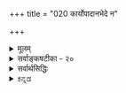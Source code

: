 +++
title = "020 कार्योपादानभेदे न"

+++
<details><summary>मूलम्</summary>

कार्योपादानभेदे न कथमधिकतो(ता) गौरवादेस्स्वकार्यं नान्यत्वं नामसंख्याव्यवहृतिधिषणाकारकालादिभेदैः ।  
द्रव्याभेदेऽप्यवस्थान्तरत इह तु ते पत्रताटङ्कवत्स्युः नो चेदंशांशिनोस्स्यात्प्रतिहतिरुभयोः स्पर्शवत्त्वाविशेषात् ॥ २० ॥
</details>

<details><summary>सर्वाङ्कषटीका - २०</summary>

वैशेषिक-संमतम् अवयवातिरिक्तावयवि-वादम् अपि निराकरोति  
परिणाम-वाद-दार्ढ्य-कार्योपादानेत्यादिना ।  
**कार्योपादानभेदे** = **कार्यस्य** = पटादेः **उपादानस्य** = समवायिकारणस्य तन्त्वादेश्च **भेदे** = परस्परं भेदे सति, अवयविनः अवयवातिरिक्तत्वे इत्यर्थः ।  
**गौरवादेः** = गुरुत्वादीनां **आधिक्यम्** = कार्ये द्विगुणत्वं कथं न?  
गुरुत्वस्यातीन्द्रियत्वेऽपि  
अनुमानात् तज्-ज्ञानं भवेदेव ।  
तत् कुतो न?  

> ननु गुरुत्वं द्विगुणं स्यात्, अतीन्द्रियत्वान् न तद्-उपलब्धिर् 

इति चेत्, तत्राह –  
**स्वकार्यम्** = गुरुत्वाधिक्य-ज्ञानम्, पतनाद्य्-अतिशयो वा कथं न?  
वैशेषिकास्तु अवयवावयविनोरत्यन्तभेदवादिनः । एवं सति अवयविनि विद्यमाने, अवयवानामपि तत्र सत्त्वात्, अवयवेषु यावत् गुरुत्वं वर्तते, तावद्गुरुत्वस्यावयविन्यपि आवश्यकत्वात्, अवयवगुरुत्वम् अवयविगुरुत्वं चेति मिलित्वा द्विगुणगुरुत्वमवयविनि स्यात् । अस्तु का हानिरिति चेत्, द्विगुणं गुरुत्वमुपलभ्येत । गुरुत्वस्यातीन्द्रियत्वात् कथमुपलब्धिरापाद्यत इति चेत्; गुरुत्वकार्यस्य पतनादेः तुलाया अवनतेर्वा द्विगुणत्वप्रसङ्गः । तथाऽदर्शनात् अवयवातिरिक्तः अवयवी अप्रामाणिक एव । अत्र 'अधिकतः' इति पाठं केचित्कल्पयन्ति । तदानीमधिकपदस्याधिक्यार्थकत्वकल्पनाकेशः । एतदपेक्षया 'स्वकार्ये' इति पाठे 'स्वकार्ये गौरवादेः अधिकता कथं न?' इति वा, 'स्वकार्ये नामसंख्यादिभिः अन्यत्वं न' इति वा स्यात् ॥ 

ननु कथमेवमुच्यते ? तन्तुपटयोः कथं अभेदसंभवः ? तर्हि वसनपटपदवत् तन्तुपटपदयोरपि पर्यायत्वप्रसङ्गः इत्याद्याशंक्य निराकरोति - नान्यत्वमित्यादि । नामसंख्याव्यवहृतिधिषणाकारकालादिभेदैः तन्तुपटयोः **अन्यत्वं** = भेदः न इत्यन्वयः । नाम संख्या - व्यवहृति - धिषणा - आकार - कालादिपदानां द्वन्द्वः । अनन्तरं भेदपदेन तत्पुरुषः । ' द्वन्द्वान्ते श्रूयमाणं प्रत्येकं संबध्यते', इति न्यायेन भेदपदस्य नामादिपदैः संबन्धात् नामभेदः, संख्याभेदः, व्यवहृतिभेदः, **धिषणाभेदः** = बुद्धिभेदः, आकारभेदः, कालभेदश्च । नामभेदः - कार्यस्य पट इति नाम, कारणस्य तु तन्तव इति । संख्याभेदः - पट एकः, तन्तवस्तु बहवः । व्यवहारभेदः - पटेनाच्छादनादिः, तन्तुभिः बन्धनादिः । बुद्धिभेदः - पट इति बुद्धिरन्या, अन्या च तन्तव इति । आकारभेदः – पटस्याकारश्चतुरश्रत्वादिः, तन्तूनां दीर्घ आकारः । कालभेदः - पूर्वकाले तन्तवः, अनन्तरकाले पटः । एभिः हेतुभिः उभयोः भिन्नत्वं न । 'कालादि' इत्यत्र आदिपदेन कारणभेदः

[[44]]

गृह्यते । पटस्य कारणानि तन्तवः, तन्तोश्च कारणं कार्पासः । एवमनेकैः कारणैरुभयोर्भेदेऽनिवार्ये सति द्विगुणगुरुत्वकार्यं प्रति अवयविगुरुत्वस्य प्रतिबन्धकत्वकल्पनान्न द्विगुणगुरुत्वकार्योत्पत्तिरिति चेत्, एवं सत्यपि भेदाभावे हेतुमाह - द्रव्याभेदेऽपीत्यादिना । **द्रव्ययोः** = तन्तुपटयोः अभेदेऽपि **ते** = भेदाभावेऽपि नामभेदादयः **पत्रताटङ्कवत्** = तालपत्रकर्णाभरणवत् इह **अवस्थान्तरतः** = अवस्थाभेदेनैव स्युः । ग्रामीणाः किल स्त्रियः तालपत्रं वर्तुलाकारेण परिवर्त्य कर्णे आभरणवत् धरन्ति, विश्लेषणे तालपत्रमेव । 'धान्यराशिः ' इत्यादावप्येवमेव । अवस्थाभेदमादायैव नामभेदादीनाम् उपपत्त्या अवयवातिरिक्तः अवयवी नास्त्येवेति । असंयुक्ताः तन्तवः अवयवाः इत्युच्यन्ते । संयोगविशेषविशिष्टास्तन्तवः पट इत्युच्यन्ते । सुसूक्ष्ममीक्षणे तन्तवः, परस्परं विलक्षणसंयोगश्चेत्युभयातिरिक्तं न हि किञ्चिदुपलभ्यते । असमवायिकारणत्वेन वैशेषिकैरुच्यमानावयवद्वयसंयोगविशिष्टा अवयवा एव पट इत्युच्यन्त इति नातिरिक्तावयविनः कल्पना युक्ता । अत एवावयविगुरुत्वस्य प्रतिबन्धकत्वकल्पनागौरवप्रसङ्गोऽपि न । सांख्यसंमतसत्कार्यवादात् सिद्धान्तसंमतसत्कार्यवादस्यायमेव विशेषः । सांख्याः घटत्वाद्यवस्थानामपि पूर्वं सत्त्वमाहुः । सिद्धान्ते तु पूर्वमसतः अवयवसंयोगस्यानन्तरमेव जननात्, अवस्थानामागन्तुकत्वमेव । अधिकं तु 24 श्लोके व्यक्तीभविष्यति । एवमनङ्गीकारे बाधकमप्याह - नो चेदित्यादिना । 'न' इत्यनेन समानार्थकमव्ययम् 'नो' इति । एवं यदि नाङ्गीक्रियते, तदा **अंशांशिनोः** = अवयवावयविनोः उभयोः **स्पर्शवत्त्वाविशेषात्** = स्पर्शवत्त्वस्य समानत्वात् **प्रतिहतिः** = परस्परं प्रतिघातः **स्यात्** = दुर्वार एव स्यात् । स्पर्शवन्ति द्रव्याणि नैकदेशावच्छेदेन स्थातुं प्रभवन्ति । घटवति भूतले स्पर्शवत् अन्यत् द्रव्यं कथं तिष्ठेत् ? प्रकृते तन्तवोऽपि स्पर्शवद्द्रव्याणि । पटोऽपि स्पर्शवद्द्रव्यम् । द्वयं कथमेकदेशावच्छेदेन तिष्ठेत् ? 'स्पर्शवतां सप्रतिघत्वनियमात् ' । अतः अवयवापेक्षयावयवी अतिरिक्तो नास्त्येव । आकाशकालादिविभुद्रव्याणामेकदेशावच्छेदेनावस्थानात् स्पर्शवत्त्वविशेषणम् । ननु अवयवावयविनोरयुतसिद्धत्वात्, युतसिद्धानां स्पर्शवतामेव सप्रतिघत्वनियम इति चेत्, अवयविनोऽतिरिक्तत्वसिद्धावेव तथा कल्पनसंभवात्, तस्यैवाभावात् न कल्पनावकाशः ॥ 

वस्तुतस्तु - न्यायशास्त्रस्य 'लोकायतम्' इत्येव प्राचीनं नाम । चार्वाकदर्शनं पण्डितैरनन्तरं कल्पितम् । जीवसर इदं विमृश्यते । अत एव 'प्रतीतिशरणा नैयायिकाः' इति न्यायः प्रवृत्तः । लोकप्रतीतिदृष्ट्या तु अवयवातिरिक्तोऽवयव्यावश्यकः । नो चेल्लोके एकत्वव्यवहारः कुत्रापि समर्थयितुं न शक्यः । राशिसेनावनादौ नैयायिकानामपि एकत्वव्यवहारः संमत एव । परं तु स व्यवहार औपचारिक इत्येव सर्वसंमतम् । कुत्रचिद्व्यवहारः औपचारिको यदि वक्तव्यः, तदा कुत्रचित्स व्यवहारो मुख्य एषितव्यः। मुख्यार्थमन्तरा, औपचारिकार्थकल्पना कुत्रापि न संभवतीत्येव सर्वतीर्थकाराणामाशयः (ना. स. 4) । एकत्वव्यवहारस्य मुख्यत्वं नाम अनौपाधिकं वस्तुगतमेकत्वमेव । एवम् एकत्वं यत्र वस्तुनि नास्ति, तत्र बुद्धिकल्पितमुपाधिमादायौपचारिकमेकत्वं वक्तव्यं भवति । लोके कुत्र वा वस्तुनि, मुख्यं एकत्वं गृहीतम् ? 

[[1]]

1.  

[[45]]

[ उपादानोपादेययोरभेदे स्वारस्यम् ] 

इत्थं वृत्त्यादिखेदो न भवति, न च नः कल्पनागौरवं स्यात् 

वस्त्रे दीर्घेकतन्तुभ्रमणविरचिते वस्त्रधीर्नापि बाध्या । 



आकाशादयस्त्वतीन्द्रियाः । तद्गतमेकत्वमप्यतीन्द्रियम् । आत्मन्येकत्वं गृह्यते किल! न हि कस्यचित् 'अहमेको वा, द्वौ वा ? ' इति संशयो जायते । अतस्तत्रैकत्वं मुख्यं गृह्यत एवेति चेत्, एतदपि न । 'अहम्' इति क उच्यत इदानीम् ? शरीरमेव वा, शरीरातिरिक्तं वा वस्त्विदानीमहमर्थ : ? शरीरं चेत्, तस्य सङ्घातरूपत्वात्, न मुख्यमेकत्वं भवेत् । शरीरातिरिक्तस्त्वात्मा नेदानीं प्रतीयेतेति जीवसरे निरूप्यते । ननु सेनावनादावतिरिक्तावयवी नास्ति, घटपटादौ तु वर्तत इत्यत्र विनिगमकं किमिति चेत्, 'घटं कर्तुमारभते ' 'पटं कर्तुमारभते' इति स्वरसो व्यवहारो यत्र तत्रातिरिक्तोऽवयवी, नान्यत्र । अत एवैतस्यारंभवाद इति नाम । अतः ‘एकः पटः, तन्तवस्तु बहवः' इति प्रतीतिर्मुख्यैवेति वक्तव्यम् । अतो लोकव्यवहारदृष्ट्यावयव्यतिरिच्यते । 'घटं कर्तुमारभते' 'पटं कर्तुमारभते' इत्यबाधितव्यवहारदर्शनात् आरंभवादादीनां विषयभेदोऽस्ति इत्यादिकं समये भविष्यति । एवमतिरिक्तत्वे आवश्यके सति, इतरत्सर्वं तदनुगुणं नेयम् । वेदान्तिनां त्वान्तरे वस्तुन्येव नैर्भयम् । अथाप्याचार्यैः कुत एवं निर्णीतमिति चेत्, समय इदमपि स्पष्टी - भविष्यति । सद्यस्तु ‘न हि निन्दा' न्यायोऽनुसन्धीयताम्, स्वपक्षे शिष्याणां श्रद्धातिशयाधानायेति । अथवा परिणामवाददृष्ट्येत्यवगम्यताम् ॥ २० ॥
</details>

<details><summary>सर्वार्थसिद्धिः</summary>

एवं पृथिव्याद्युपादानं चिन्तितम् । अथोपादानातिरिक्तं कार्यद्रव्यं नास्तीति साध्यते तत्रावस्थाभेदमात्रं स्वीकृतम् । अयमेव च सत्कार्यवाद आरम्भणाधिकरणसाध्यः ।  
विसृष्ट्युल्लासविक्षेपाः कार्याणां कथिताः क्वचित् । कल्पनीया न सर्वत्र परिणामोक्त्यबाधतः ॥  
आविर्भावतिरोभावजन्मनाशविकल्पवत् । नित्यं जगदिति स्मृत्या व्यवस्थाद्वयमीरितम् ॥  
तदिह प्रत्यक्षागमबलादेकस्यैव द्रव्यस्यावस्थाभेदादुपादानोपादेयभाव इति स्थिते द्रव्यान्तरं प्रागसदागन्तुकं वदतः प्रतिवक्ति - कार्येति । । कार्यद्रव्यस्य स्वोपादानद्रव्याद्भेदे सति द्विपलकैकपलकन्यायेन तन्तुगुरुत्वम्, समं न्यूनमधिकं वा पटगुरुत्वं च संभूय पतनातिरेकं कथं न कुर्यात् ? तदकरणे कश्चिदपि हेतुर्न सिध्येदित्यर्थः । तथा हि - न तावदवयविनि गुरुत्वं न जायते, परमाणुगुरुत्वपरिशेषप्रसङ्गात् । तथा च त्वयाऽनभ्युपगमात्, अयुक्तेश्च । कार्यगुरुत्वादेव ह्यणुगुरुत्वं कल्पयसि । जातस्य च न स्वाभावतः पतनहेतुत्वाभावः । प्रतिबन्धात्कार्यानतिरेक इति चेत्, किमयं प्रतिबन्धोऽवयविगुरुत्वस्य ? उतावयवगुरुत्वस्य ? नाद्यः ; परमाणुगुरुत्वस्यैव [प्र] पतनहेतुत्वप्रसङ्गात् । तथा सति गुरुत्वात्  
पतनं द्रवत्वात्स्यन्दनमिति तत्तत्क्रियावन्निष्ठगुरुत्वादिकल्पनभङ्गापाताच्च । अतो वरमवयविनि गुरुत्वाद्यनुत्पत्तिकल्पनम् ; तत्र चोक्तो दोषः । न द्वितीयः, कदाचिन्निष्कम्पेऽवयविनि शाखाफलहस्तादिलम्बनाभावप्रसङ्गात् । तथा च कथमवयव्यपि तत्र लम्बेत ? संयोगान्तरादर्शनात् लम्बमानोऽवयवी स्वावयवमपि लम्बयतीति चेन्न ; सर्वावयवलम्बनप्रसङ्गात् । सङ्घातवादिनस्तु यथार्हं प्रतिब[न्धां]द्धांशेऽलम्बनोपपत्तिः । कार्यगुरुत्वोत्पत्तौ कारणगुरुत्वं नश्यतीति चेन्न ; अपसिद्धान्तात्, रूपादिष्वपि तथात्वप्रसङ्गात् ।  

> अथ कार्य-गुरुत्वस्यातिमन्दत्वात्  
सूक्ष्मं पतन-वैषम्यं दुर्ग्रहम् 

इति, तद् अपि न ;  
मान्द्य-कारणादृष्टेः,  
कल्पकासंभवाच् च ।  
अतस् तन्तु-तत्-कार्य-पट-समुदायोन्माने  
पटद्वयोन्मान इव  
गुरुत्वान्तर-कार्यं दुस्त्यजम्,  
आदि-शब्देन द्रवत्व-गन्धादि-संग्रहः । स्वकार्यं - त [त्त]दुचितं कार्यमित्यर्थः । तथाऽप्यनन्यथासिद्धभेदकभूम्ना भेदसिद्धौ गुरुत्वान्तरकार्यादर्शनं कथंचिदन्यतरप्रतिबन्धेन नेयमित्यभिप्रायेण शङ्कमानं प्रत्याह - नान्यत्वमिति । यद्यपि नामभेदाभेदावर्थभेदाभेदयोरप्रयोजकौ, तथाऽपि पर्यायातिरिक्तो विशेषणविशेष्यभावानर्हो वाचकभेद इह नामभेदः । स च सिंहव्याघ्रशब्दवत् स्ववाच्यं भिन्द्यात् ।  
संख्याभेदोऽप्येकस्यैव द्वितीयादियोगाद्यद्यपि स्यात्, तथाऽपि मैवमत्र ; बहवस्तन्तवः, एक पट इति विभजनात् । व्यवहृतिरिहार्थक्रियासिद्ध्यर्थो व्यापारः । पटाद्यर्थं तन्त्वादय उपादीयन्ते, पटादयस्त्वाच्छादनाद्यर्थम् । न च तन्त्वादिमात्रे पटादिधीः, पटादिषु वा तन्वादिधीरिति धिषणाभेदः । आकारभेदश्च व्यवस्थिताश्रयो वृत्तचतुरश्रत्वादिः । पूर्वकालीनास्तन्त्वादयः पटादयस्तु पश्चाद्भाविन इत्येवंविध इह कालभेदः । आदिशब्देन कारणभेदादिसंग्रहः । अंशुप्रभृतयस्तन्त्वादीनां पटादीनां तु तन्त्वादय इति नियतोऽत्र कारणभेदः । कार्यभेदश्च एवं नियत एव । कारणस्यैव च कार्यत्वे कारकव्यापारवैयर्थ्यं स्यादिति भेदहेतवः । एषामन्यथासिद्धिमाह - द्रव्याभेदेऽपीति । तुशब्दोऽवधारणे । उपादानोपादेयतयावस्थाद्वयवति द्रव्ये घटपटवद्भेदं साधयितुं न शक्नुवन्तीत्यर्थः । 

अत्र दुस्तरप्रतिबन्द्यभिप्रायेण निदर्शयति - पत्रताटङ्कवदिति । पत्रस्य हि कुण्डलितस्य नियतं नामान्तरं दृष्टम् । सफलश्चावस्थान्तरेण कारकव्यापारः, न ह्यत्रावयव्यन्तरोत्पत्तिः । आकुञ्चनप्रसारणपद्मसंकोचविकासादिष्वपि तत्कल्पनाप्रसङ्गात् । न चैकेनावयवेनावयव्यारम्भः, असमवायिकारणासंभवात् । अवयवावयवसंयोगस्तत्रासमवायिकारणमिति चेन्न ; तस्यान्यार्थत्वात् । अन्यथा अंशूनां तन्तुवत् पटाश्रयत्वमपि स्यात् । न च तद्युक्तम् ; आरब्धकार्यैरवयवैस्तदैवावयव्यन्तरारम्भानभ्युपगमात् । तत्र हि सप्रतिघत्वविरोधाद्बिभेषि । 

एवं संप्रतिपन्नावस्था-भेद-मात्रानादरेण  
द्रव्यान्तर-कल्पने ऽपि तम् एव विरोधं प्रसञ्जयति - नो चेदिति ।  
अंशांशिनोः - अवयवावयविनोर् इत्यर्थः । उक्तप्रसङ्गे तद्-अभिमतम् एव हेतुमाह - उभयोर् इति ।  
द्वयोर् द्रव्ययोर् अन्यतरस्य वा स्पर्श-हीनत्वे  
मिथः प्रतिरोधो नास्ति ।  
इह तु  
न तथेत्य् अभिप्रायेणोभयोर् इत्य् उक्तम् ।  
अवयवावयविनोर् एकत्र वृत्तिर् नास्तीति चेत्,  
समवायि-देशैक्याभावेऽपि संयोगिदेशैक्यम् अङ्गीकरोषि,  
तत्र कथं तन्त्ववष्टब्ध-नभः-प्रदेशे पट-संयोगः, माभूदिति चेत् मूर्तामूर्तसंयोगविलोपप्रसङ्गः । मेरुमन्दरादीनामप्यविभक्ताकाशप्रदेशवृत्तावविरोधः स्यात् ; नीरक्षीरादिमेलने का वार्ता ?  
हन्त ! स्वसिद्धान्तं प्रस्मृत्य पृच्छसि । एतेन भूमावुन्मज्जति, निमज्जतीत्यादिसिद्धनिदर्शनमपि निहतम् । तस्मादवयवावयविव्यतिरिक्तविषय एव सप्रतिघत्वविरोधव्यवस्थापनमपि निर्मूलमिति ॥२०॥
</details>

<details><summary>ಕನ್ನಡ</summary>

हीगॆ जगत्तिगॆ ब्रह्मवे उपादान कारणवॆन्दु स्थापिसि  
मुन्दॆ उपादानोपादेयगळिगॆ अत्यन्त भेदवन्नु हेळुव  
तार्किकर मतवन्नु निराकरिसुत्तारॆ 

**कार्यपादानभेदे गौरवादः अधिकता कथं न, स्वकार्यं**

**कथं न** 

उपादान(समवाय)कारणक्कू कार्यक्कू अत्यन्त भेदवन्नु ऒप्पिदरॆ  
भार मुन्तादुवुगळ हॆच्चळवु एतक्कॆ आगवुदिल्ल?  
हागॆ आगिद्द पक्षदल्लि आ अधिकभारद कार्यवु एकॆ आगलिल्ल ? 

दारगळिन्द हुट्टिद बट्टॆ दारगळिगिन्तलू अत्यन्त बेरॆयागिद्दरॆ  
बट्टॆयल्लि, दारगळ तूक, बट्टॆय तूक ऎरडू सेरि ऎरडरष्टु तूक  
मत्तु अदर अनुभव बरबेकागुत्तदॆ.  
इन्तह अनुभव यारिगू इल्लदिरुवुदरिन्द  
दारगळिगिन्तलू बट्टॆ बेरॆयल्ल ऎन्दु ऒप्पबेकागुत्तदॆ,  

**नाम-संख्या-व्यवहृति-धिषणाऽऽकार-कालादि-भेदैः अन्यत्वं न** 

हॆसरु, सङ्ख्यॆ, व्यवहार, बुद्धि, आकार, काल मुन्तादवुगळु बेरॆय् आगिरुवमात्रदिन्द  
अवॆरडक्कू भेदवन्नु हेळलु साध्यविल्ल. एतक्कॆन्दरॆ द्रव्याभेदे पि ते पत्रताटवत् अवस्थानरतः हू दार 

26 

-21- 


गळिगिन्तलु बट्टॆ मुन्तादवु बेरॆ द्रव्यवागदिद्दरू गरि मत्तु ओलॆयन्तॆ अवस्थाभेददिन्दले अवु आगबल्लवु. 

दारगळिगिन्तलू बट्टॆ बेरॆये आगुत्तदॆ. इल्लदिद्दरॆ दार बट्टॆ ऎम्ब भिन्न भिन्न हॆसरु हेगॆ बरलु साध्य ? हीगॆ दारगळु अनेक, बट्टॆ ऒन्दु ऎम्ब सङ्ख्याभेद, दारगळिन्द शरीरद आच्छादन साध्यविल्ल, बट्टॆयिन्द साध्य ऎम्ब व्यवहार भेद, दार ऎम्ब बुद्दि बट्टॆ ऎम्ब बुद्धिगिन्त विलक्षणवागिये बरुत्तदॆ ऎन्दु बुद्दि भेद, अवॆरडर आकारभेद, मॊदलु दारगळागिद्दु अनन्तर बट्टॆयागुत्तदॆ ऎम्ब कालभेद-इष्टु कारणगळिन्द दारगळिगिन्तलू बट्टॆ बेरॆयॆन्दु हेळबेकॆम्बुदु पूर्वपक्ष. 

सिद्धान्त ताळॆगरियु हागॆये इद्दरॆ गरियागुत्तदॆ. सुरुळि माडि किविगॆ हाकिकॊण्डाग ओलॆयागुत्तदॆ. इल्लि ऒन्दे वस्तुविनल्लि स्वल्प बदलावणॆयिन्द हॆसरु, उपयोग, आकार मुन्तादवॆल्लवू बदलायि सुवुदु प्रत्यक्षसिद्द. घटपटादि कार्यगळल्लू इदे न्यायवन्नु अन्वयि सुवुदरल्लि एनु तडॆ ? आद्दरिन्द उपादानोपादेयगळिगॆ अवस्टाभेद मात्रवे हॊरतु द्रव्यभेद इरुवुदिल्ल. 

नोचेत् अंशांशिनो उभयोः स्पर्शवत्ताविशेषात् प्रतिहतिः स्यात्  

हागॆ ऒप्प दिद्दरॆ अवयवावयविगळॆरडक्कू स्पर्शवन्नु उळ्ळदिरुविकॆ समानवागि रुवुदरिन्द  
परस्पर ऒन्दॆडॆयल्लि कूडदे होगबेकागुत्तदॆ. 

स्पर्शवुळ्ळ ऎरडु वस्तुगळु  
ऒन्दे जागदल्लि ऒन्दे समयदल्लिरलु साध्यविल्लवॆन्नुवुदु सकलसम्मत,  
घटविरुव अदे जागदल्लि अदे समय दल्लि मत्तॊन्दु घटवन्नु इडलु यारिगू साध्यविल्ल. अवयव, अवयवि ऎरडू स्पर्शवत्ताद बेरॆ बेरॆ पदार्थगळादरॆ ऎरडू ऒन्दे जागदल्लि ऒन्दे समयदल्लि सेरलु साध्यवे इल्ल. आद्दरिन्द अवयव मत्तु अवयवगळु अथवा उपादान मत्तु उपादेय परस्पर भिन्नवल्ल. ॥२०॥ 
</details>

